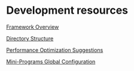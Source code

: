 # Development resources

[Framework Overview](Development%20resources/Framework%20Overview%20c99f8a8f88ea4d09aa8126fc9534efaa.md)

[Directory Structure](Development%20resources/Directory%20Structure%2078a5496cdfd8421ba69dc95138fc26b7.md)

[Performance Optimization Suggestions](Development%20resources/Performance%20Optimization%20Suggestions%206ab82b1c33c649e6a214406cebfddf9f.md)

[Mini-Programs Global Configuration](Development%20resources/Mini-Programs%20Global%20Configuration%20edcc361f4b144b13941f31a6056aab28.md)